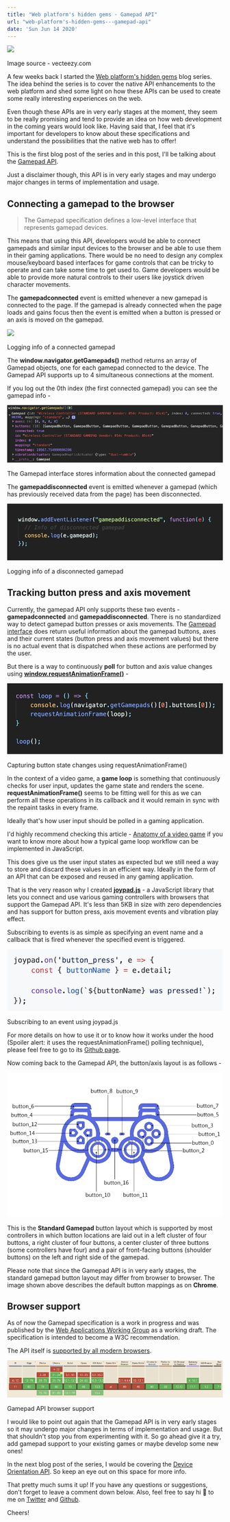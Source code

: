 ```yaml
---
title: "Web platform's hidden gems - Gamepad API"
url: "web-platform's-hidden-gems---gamepad-api"
date: 'Sun Jun 14 2020'
---
```


![](/img/blogs/web-platform's-hidden-gems---gamepad-api/1.png)

Image source - vecteezy.com

A few weeks back I started the [Web platform's hidden gems](<https://arunmichaeldsouza.com/blog/web-platform's-hidden-gems-(series)>) blog series. The idea behind the series is to cover the native API enhancements to the web platform and shed some light on how these APIs can be used to create some really interesting experiences on the web.

Even though these APIs are in very early stages at the moment, they seem to be really promising and tend to provide an idea on how web development in the coming years would look like. Having said that, I feel that it's important for developers to know about these specifications and understand the possibilities that the native web has to offer!

This is the first blog post of the series and in this post, I'll be talking about the [Gamepad API](https://w3c.github.io/gamepad/).

Just a disclaimer though, this API is in very early stages and may undergo major changes in terms of implementation and usage.

## Connecting a gamepad to the browser

> The Gamepad specification defines a low-level interface that represents gamepad devices.

This means that using this API, developers would be able to connect gamepads and similar input devices to the browser and be able to use them in their gaming applications. There would be no need to design any complex mouse/keyboard based interfaces for game controls that can be tricky to operate and can take some time to get used to. Game developers would be able to provide more natural controls to their users like joystick driven character movements.

The **gamepadconnected** event is emitted whenever a new gamepad is connected to the page. If the gamepad is already connected when the page loads and gains focus then the event is emitted when a button is pressed or an axis is moved on the gamepad.

![](/img/blogs/web-platform's-hidden-gems---gamepad-api/2.png)

Logging info of a connected gamepad

The **window.navigator.getGamepads()** method returns an array of Gamepad objects, one for each gamepad connected to the device. The Gamepad API supports up to 4 simultaneous connections at the moment.

If you log out the 0th index (the first connected gamepad) you can see the gamepad info -

![](https://github.com/ArunMichaelDsouza/arunmichaeldsouza.com/raw/master/src/server/public/img/blogs/web-platform's-hidden-gems---gamepad-api/3.png)

The Gamepad interface stores information about the connected gamepad

The **gamepaddisconnected** event is emitted whenever a gamepad (which has previously received data from the page) has been disconnected.

![](https://github.com/ArunMichaelDsouza/arunmichaeldsouza.com/raw/master/src/server/public/img/blogs/web-platform's-hidden-gems---gamepad-api/4.png)

Logging info of a disconnected gamepad

## Tracking button press and axis movement

Currently, the gamepad API only supports these two events - **gamepadconnected** and **gamepaddisconnected**. There is no standardized way to detect gamepad button presses or axis movements. The [Gamepad interface](https://developer.mozilla.org/en-US/docs/Web/API/Gamepad) does return useful information about the gamepad buttons, axes and their current states (button press and axis movement values) but there is no actual event that is dispatched when these actions are performed by the user.

But there is a way to continuously **poll** for button and axis value changes using **[window.requestAnimationFrame()](https://developer.mozilla.org/en-US/docs/Web/API/window/requestAnimationFrame)** \-

![](https://github.com/ArunMichaelDsouza/arunmichaeldsouza.com/raw/master/src/server/public/img/blogs/web-platform's-hidden-gems---gamepad-api/5.png)

Capturing button state changes using requestAnimationFrame()

In the context of a video game, a **game loop** is something that continuously checks for user input, updates the game state and renders the scene. **requestAnimationFrame()** seems to be fitting well for this as we can perform all these operations in its callback and it would remain in sync with the repaint tasks in every frame.

Ideally that's how user input should be polled in a gaming application.

I'd highly recommend checking this article - [Anatomy of a video game](https://developer.mozilla.org/en-US/docs/Games/Anatomy) if you want to know more about how a typical game loop workflow can be implemented in JavaScript.

This does give us the user input states as expected but we still need a way to store and discard these values in an efficient way. Ideally in the form of an API that can be exposed and reused in any gaming application.

That is the very reason why I created **[joypad.js](https://github.com/ArunMichaelDsouza/joypad.js)** \- a JavaScript library that lets you connect and use various gaming controllers with browsers that support the Gamepad API. It's less than 5KB in size with zero dependencies and has support for button press, axis movement events and vibration play effect.

Subscribing to events is as simple as specifying an event name and a callback that is fired whenever the specified event is triggered.

![](https://github.com/ArunMichaelDsouza/arunmichaeldsouza.com/raw/master/src/server/public/img/blogs/web-platform's-hidden-gems---gamepad-api/6.png)

Subscribing to an event using joypad.js

For more details on how to use it or to know how it works under the hood (Spoiler alert: it uses the requestAnimationFrame() polling technique), please feel free to go to its [Github page](https://github.com/ArunMichaelDsouza/joypad.js).

Now coming back to the Gamepad API, the button/axis layout is as follows -

![](https://github.com/ArunMichaelDsouza/arunmichaeldsouza.com/raw/master/src/server/public/img/blogs/web-platform's-hidden-gems---gamepad-api/7.png)

This is the **Standard Gamepad** button layout which is supported by most controllers in which button locations are laid out in a left cluster of four buttons, a right cluster of four buttons, a center cluster of three buttons (some controllers have four) and a pair of front-facing buttons (shoulder buttons) on the left and right side of the gamepad.

Please note that since the Gamepad API is in very early stages, the standard gamepad button layout may differ from browser to browser. The image shown above describes the default button mappings as on **Chrome**.

## Browser support

As of now the Gamepad specification is a work in progress and was published by the [Web Applications Working Group](https://www.w3.org/2019/webapps/) as a working draft. The specification is intended to become a W3C recommendation.

The API itself is [supported by all modern browsers](https://caniuse.com/#search=gamepad).

![](https://github.com/ArunMichaelDsouza/arunmichaeldsouza.com/raw/master/src/server/public/img/blogs/web-platform's-hidden-gems---gamepad-api/8.png)

Gamepad API browser support

I would like to point out again that the Gamepad API is in very early stages so it may undergo major changes in terms of implementation and usage. But that shouldn't stop you from experimenting with it. So go ahead give it a try, add gamepad support to your existing games or maybe develop some new ones!

In the next blog post of the series, I would be covering the [Device Orientation API](https://w3c.github.io/deviceorientation/spec-source-orientation.html). So keep an eye out on this space for more info.

That pretty much sums it up! If you have any questions or suggestions, don't forget to leave a comment down below. Also, feel free to say hi 👋 to me on [Twitter](https://twitter.com/amdsouza92) and [Github](https://github.com/ArunMichaelDsouza).

Cheers!
